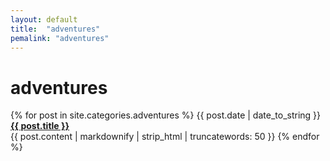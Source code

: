 ```yaml
---
layout: default
title:  "adventures"
pemalink: "adventures"
---
```

# adventures

{% for post in site.categories.adventures %}
 <span>{{ post.date | date_to_string }}</span> &nbsp; <b><a href="{{ post.url }}">{{ post.title }}</a></b><br>{{ post.content | markdownify | strip_html | truncatewords: 50 }}
{% endfor %}
